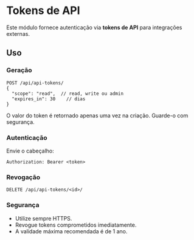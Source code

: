 # Tokens de API

Este módulo fornece autenticação via **tokens de API** para integrações externas.

## Uso

### Geração

```http
POST /api/api-tokens/
{
  "scope": "read",  // read, write ou admin
  "expires_in": 30    // dias
}
```

O valor do token é retornado apenas uma vez na criação. Guarde-o com segurança.

### Autenticação

Envie o cabeçalho:

```
Authorization: Bearer <token>
```

### Revogação

```http
DELETE /api/api-tokens/<id>/
```

### Segurança

- Utilize sempre HTTPS.
- Revogue tokens comprometidos imediatamente.
- A validade máxima recomendada é de 1 ano.

